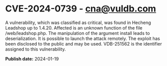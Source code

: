# CVE-2024-0739 - cna@vuldb.com

A vulnerability, which was classified as critical, was found in Hecheng Leadshop up to 1.4.20. Affected is an unknown function of the file /web/leadshop.php. The manipulation of the argument install leads to deserialization. It is possible to launch the attack remotely. The exploit has been disclosed to the public and may be used. VDB-251562 is the identifier assigned to this vulnerability.

**Publish date:** 2024-01-19
